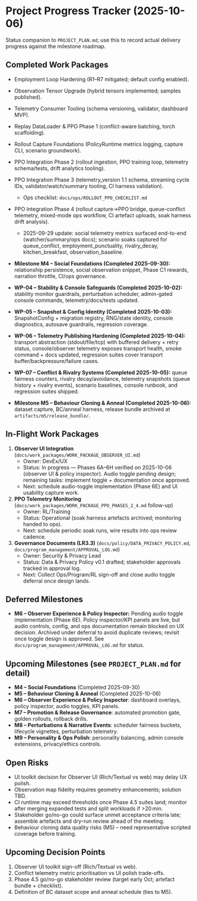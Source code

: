 # Project Progress Tracker (2025-10-06)

Status companion to `PROJECT_PLAN.md`; use this to record actual delivery progress against the milestone roadmap.

## Completed Work Packages
- Employment Loop Hardening (R1–R7 mitigated; default config enabled).
- Observation Tensor Upgrade (hybrid tensors implemented; samples published).
- Telemetry Consumer Tooling (schema versioning, validator, dashboard MVP).
- Replay DataLoader & PPO Phase 1 (conflict-aware batching, torch scaffolding).
- Rollout Capture Foundations (PolicyRuntime metrics logging, capture CLI, scenario groundwork).
- PPO Integration Phase 2 (rollout ingestion, PPO training loop, telemetry schema/tests, drift analytics tooling).
- PPO Integration Phase 3 (telemetry_version 1.1 schema, streaming cycle IDs, validator/watch/summary tooling, CI harness validation).
  - Ops checklist: `docs/ops/ROLLOUT_PPO_CHECKLIST.md`
- PPO Integration Phase 4 (rollout capture→PPO bridge, queue-conflict telemetry, mixed-mode ops workflow, CI artefact uploads, soak harness drift analysis).
  - 2025-09-29 update: social telemetry metrics surfaced end-to-end (watcher/summary/ops docs); scenario soaks captured for queue_conflict, employment_punctuality, rivalry_decay, kitchen_breakfast, observation_baseline.
- **Milestone M4 – Social Foundations (Completed 2025-09-30):** relationship persistence, social observation snippet, Phase C1 rewards, narration throttle, CI/ops governance.
- **WP-04 – Stability & Console Safeguards (Completed 2025-10-02):** stability monitor guardrails, perturbation scheduler, admin-gated console commands, telemetry/docs/tests updated.
- **WP-05 – Snapshot & Config Identity (Completed 2025-10-03):** SnapshotConfig + migration registry, RNG/state identity, console diagnostics, autosave guardrails, regression coverage.

- **WP-06 – Telemetry Publishing Hardening (Completed 2025-10-04):** transport abstraction (stdout/file/tcp) with buffered delivery + retry status, console/observer telemetry exposes transport health, smoke command + docs updated, regression suites cover transport buffer/backpressure/failure cases.
- **WP-07 – Conflict & Rivalry Systems (Completed 2025-10-05):** queue fairness counters, rivalry decay/avoidance, telemetry snapshots (queue history + rivalry events), scenario baselines, console runbook, and regression suites shipped.
- **Milestone M5 – Behaviour Cloning & Anneal (Completed 2025-10-06):** dataset capture, BC/anneal harness, release bundle archived at `artifacts/m5/release_bundle/`.
## In-Flight Work Packages
1. **Observer UI Integration** (`docs/work_packages/WORK_PACKAGE_OBSERVER_UI.md`)
   - Owner: DevEx/UX
   - Status: In progress — Phases 6A–6H verified on 2025-10-06 (observer UI & policy inspector). Audio toggle pending design; remaining tasks: implement toggle + documentation once approved.
   - Next: schedule audio-toggle implementation (Phase 6E) and UI usability capture work.
2. **PPO Telemetry Monitoring** (`docs/work_packages/WORK_PACKAGE_PPO_PHASES_2_4.md` follow-up)
   - Owner: RL/Training
   - Status: Operational (soak harness artefacts archived; monitoring handed to ops).
   - Next: schedule periodic soak runs, wire results into ops review cadence.
3. **Governance Documents (LR3.3)** (`docs/policy/DATA_PRIVACY_POLICY.md`, `docs/program_management/APPROVAL_LOG.md`)
   - Owner: Security & Privacy Lead
   - Status: Data & Privacy Policy v0.1 drafted; stakeholder approvals tracked in approval log.
   - Next: Collect Ops/Program/RL sign-off and close audio toggle deferral once design lands.

## Deferred Milestones
- **M6 – Observer Experience & Policy Inspector:** Pending audio toggle implementation (Phase 6E). Policy
  inspector/KPI panels are live, but audio controls, config, and ops documentation remain blocked on UX decision.
  Archived under deferral to avoid duplicate reviews; revisit once toggle design is approved.
  See `docs/program_management/APPROVAL_LOG.md` for status.

## Upcoming Milestones (see `PROJECT_PLAN.md` for detail)
- **M4 – Social Foundations** (Completed 2025-09-30)
- **M5 – Behaviour Cloning & Anneal** (Completed 2025-10-06)
- **M6 – Observer Experience & Policy Inspector**: dashboard overlays, policy inspector, audio toggles, KPI panels.
- **M7 – Promotion & Release Governance**: automated promotion gate, golden rollouts, rollback drills.
- **M8 – Perturbations & Narrative Events**: scheduler fairness buckets, lifecycle vignettes, perturbation telemetry.
- **M9 – Personality & Ops Polish**: personality balancing, admin console extensions, privacy/ethics controls.

## Open Risks
- UI toolkit decision for Observer UI (Rich/Textual vs web) may delay UX polish.
- Observation map fidelity requires geometry enhancements; solution TBD.
- CI runtime may exceed thresholds once Phase 4.5 suites land; monitor after merging expanded tests and split workloads if >20 min.
- Stakeholder go/no-go could surface unmet acceptance criteria late; assemble artefacts and dry-run review ahead of the meeting.
- Behaviour cloning data quality risks (M5) – need representative scripted coverage before training.

## Upcoming Decision Points
1. Observer UI toolkit sign-off (Rich/Textual vs web).
2. Conflict telemetry metric prioritisation vs UI polish trade-offs.
3. Phase 4.5 go/no-go stakeholder review (target early Oct; artefact bundle + checklist).
4. Definition of BC dataset scope and anneal schedule (ties to M5).
